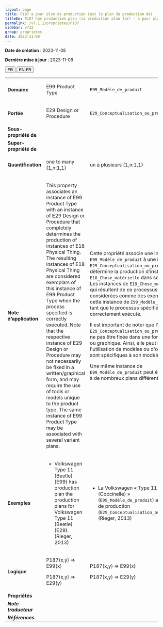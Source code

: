 ```yaml
---
layout: page
title: P187 a pour plan de production (est le plan de production de)
titleEn: P187 has production plan (is production plan for) - a pour plan de production (est le plan de production de)
permalink: /v7.1.2/proprietes/P187
sidebar: v712
group: proprietes
date: 2023-11-08
---
```


**Date de création** : 2023-11-08

**Dernière mise à jour** : 2023-11-08

<div class="lang-buttons">
 <button id="fr" class="activate">FR</button>
 <button id="en-fr">EN-FR</button>
</div>

<table>
<tbody>
<tr>
<td><strong>Domaine</strong></td>
<td class="en">
<p>E99 Product Type</p>
</td>
<td>
<p><code class="language-plaintext highlighter-rouge">E99_Modèle_de_produit</code></p>
</td>
</tr>
<tr>
<td><strong>Portée</strong></td>
<td class="en">
<p>E29 Design or Procedure</p>
</td>
<td>
<p><code class="language-plaintext highlighter-rouge">E29_Conceptualisation_ou_procédure</code></p>
</td>
</tr>
<tr>
<td><strong>Sous-propriété de</strong></td>
<td class="en">
</td>
<td>
</td>
</tr>
<tr>
<td><strong>Super-propriété de</strong></td>
<td class="en">
</td>
<td>
</td>
</tr>
<tr>
<td><strong>Quantification</strong></td>
<td class="en">
<p>one to many (1,n:1,1)</p>
</td>
<td>
<p>un à plusieurs (1,n:1,1)</p>
</td>
</tr>
<tr>
<td><strong>Note d’application</strong></td>
<td class="en">
<p>This property associates an instance of E99 Product Type with an instance of E29 Design or Procedure that completely determines the production of instances of E18 Physical Thing. The resulting instances of E18 Physical Thing are considered exemplars of this instance of E99 Product Type when the process specified is correctly executed. Note that the respective instance of E29 Design or Procedure may not necessarily be fixed in a written/graphical form, and may require the use of tools or models unique to the product type. The same instance of E99 Product Type may be associated with several variant plans.</p>
</td>
<td>
<p>Cette propriété associe une instance de <code class="language-plaintext highlighter-rouge">E99_Modèle_de_produit</code> à une instance de <code class="language-plaintext highlighter-rouge">E29_Conceptualisation_ou_procédure</code> qui détermine la production d'instances de <code class="language-plaintext highlighter-rouge">E18_Chose_matérielle</code> dans son entièreté. Les instances de <code class="language-plaintext highlighter-rouge">E18_Chose_matérielle</code> qui résultent de ce processus sont considérées comme des exemples de cette instance de <code class="language-plaintext highlighter-rouge">E99_Modèle_de_produit</code> tant que le processus spécifié a été correctement exécuté. </p>
<p>Il est important de noter que l'instance de <code class="language-plaintext highlighter-rouge">E29_Conceptualisation_ou_procédure</code> peut ne pas être fixée dans une forme écrite ou graphique. Ainsi, elle peut nécessiter l'utilisation de modèles ou d'outils qui sont spécifiques à son modèle de produit. </p>
<p>Une même instance de <code class="language-plaintext highlighter-rouge">E99_Modèle_de_produit</code> peut être associée à de nombreux plans différents. </p>
</td>
</tr>
<tr>
<td><strong>Exemples</strong></td>
<td class="en">
<ul>
<li><p>Volkswagen Type 11 (Beetle) (E99) has production plan the production plans for Volkswagen Type 11 (Beetle) (E29). (Rieger, 2013)</p>
</li>
</ul>
</td>
<td>
<ul>
<li><p>La Volkswagen « Type 11 (Coccinelle) » (<code class="language-plaintext highlighter-rouge">E99_Modèle_de_produit</code>) a les plans de production (<code class="language-plaintext highlighter-rouge">E29_Conceptualisation_ou_procédure</code>) (Rieger, 2013)</p>
</li>
</ul>
</td>
</tr>
<tr>
<td><strong>Logique</strong></td>
<td class="en">
<p>P187(x,y) ⇒ E99(x)</p>
<p>P187(x,y) ⇒ E29(y)</p>
</td>
<td>
<p>P187(x,y) ⇒ E99(x)</p>
<p>P187(x,y) ⇒ E29(y)</p>
</td>
</tr>
<tr>
<td><strong>Propriétés</strong></td>
<td class="en">
</td>
<td>
</td>
</tr>
<tr>
<td><strong><em>Note traducteur</em></strong></td>
<td colspan="2">
</td>
</tr>
<tr>
<td><strong><em>Références</em></strong></td>
<td colspan="2">
<p><em></em></p>
</td>
</tr>
</tbody>
</table>
